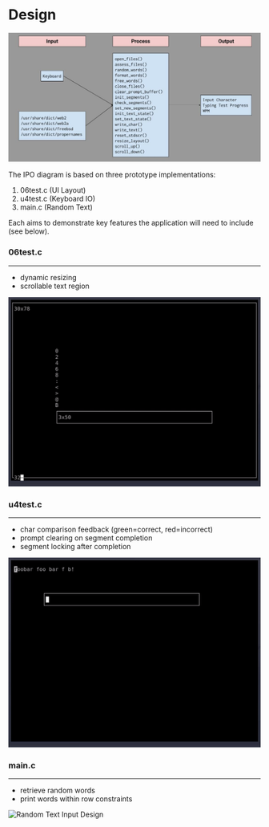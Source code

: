 # Design

![IPO Diagram](images/ipo.jpg "Input-Process-Output Diagram")

The IPO diagram is based on three prototype implementations:
1. 06test.c  (UI Layout)
2. u4test.c  (Keyboard IO)
3. main.c    (Random Text)

Each aims to demonstrate key features the application will need to include (see below).

<!--- ![UI Layout Design](images/ui.gif) -->
### 06test.c
---
* dynamic resizing
* scrollable text region
<img src="images/ui.gif" alt="UI Layout Design" width=600>

<!--- ![Keyboard IPO Design](images/kbd.gif) -->
### u4test.c
---
* char comparison feedback (green=correct, red=incorrect)
* prompt clearing on segment completion
* segment locking after completion
<img src="images/kbd.gif" alt="Keyboard IPO Design" width=600>

<!--- ![Random Text Input Design](images/data.gif) -->
### main.c
---
* retrieve random words
* print words within row constraints
<img src="images/data.gif" alt="Random Text Input Design" width=600>
